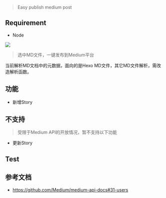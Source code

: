 > Easy publish medium post

## Requirement

- Node


[![](https://img.shields.io/badge/version-v1.2-green)](./Medium%20Tools.alfredworkflow)



<!-- more -->
> 选中MD文件，一键发布到Medium平台

当前解析MD文档中的元数据，面向的是Hexo MD文件，其它MD文件解析，需改造解析函数。

## 功能
- 新增Story

## 不支持
> 受限于Medium API的开放情况，暂不支持以下功能

- 更新Story

## Test


## 参考文档
- https://github.com/Medium/medium-api-docs#31-users
